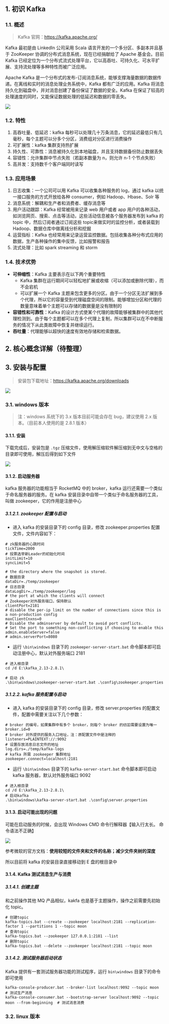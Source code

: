 ## 1. 初识 Kafka

### 1.1. 概述

> Kafka 官网：https://kafka.apache.org/

Kafka 最初是由 LinkedIn 公司采用 Scala 语言开发的一个多分区、多副本并且基于 ZooKeeper 协调的分布式消息系统，现在已经捐献给了 Apache 基金会。目前 Kafka 已经定位为一个分布式流式处理平台，它以高吞吐、可持久化、可水平扩展、支持流处理等多种特性而被广泛应用。

Apache Kafka 是一个分布式的发布-订阅消息系统，能够支撑海量数据的数据传递。在离线和实时的消息处理业务系统中，Kafka 都有广泛的应用。Kafka 将消息持久化到磁盘中，并对消息创建了备份保证了数据的安全。Kafka 在保证了较高的处理速度的同时，又能保证数据处理的低延迟和数据的零丢失。

![](images/521452522220545.png)

### 1.2. 特性

1. 高吞吐量、低延迟：kafka 每秒可以处理几十万条消息，它的延迟最低只有几毫秒，每个主题可以分多个分区，消费组对分区进行消费操作
2. 可扩展性：kafka 集群支持热扩展
3. 持久性、可靠性：消息被持久化到本地磁盘，并且支持数据备份防止数据丢失
4. 容错性：允许集群中节点失败（若副本数量为 n，则允许 n-1 个节点失败）
5. 高并发：支持数千个客户端同时读写

### 1.3. 应用场景

1. 日志收集：一个公司可以用 Kafka 可以收集各种服务的 log，通过 kafka 以统一接口服务的方式开放给各种 consumer，例如 Hadoop、Hbase、Solr 等
2. 消息系统：解耦和生产者和消费者、缓存消息等
3. 用户活动跟踪：Kafka 经常被用来记录 web 用户或者 app 用户的各种活动，如浏览网页、搜索、点击等活动，这些活动信息被各个服务器发布到 kafka 的 topic 中，然后订阅者通过订阅这些 topic来做实时的监控分析，或者装载到 Hadoop、数据仓库中做离线分析和挖掘
4. 运营指标：Kafka 也经常用来记录运营监控数据。包括收集各种分布式应用的数据，生产各种操作的集中反馈，比如报警和报告
5. 流式处理：比如 spark streaming 和 storm

### 1.4. 技术优势

- **可伸缩性**：Kafka 主要表示在以下两个重要特性
    - Kafka 集群在运行期间可以轻松地扩展或收缩（可以添加或删除代理），而不会宕机
    - 可以扩展一个 Kafka 主题来包含更多的分区。由于一个分区无法扩展到多个代理，所以它的容量受到代理磁盘空间的限制。能够增加分区和代理的数量意味着单个主题可以存储的数据量是没有限制的
- **容错性和可靠性**：Kafka 的设计方式使某个代理的故障能够被集群中的其他代理检测到。由于每个主题都可以在多个代理上复制，所以集群可以在不中断服务的情况下从此类故障中恢复并继续运行。
- **吞吐量**：代理能够以超快的速度有效地存储和检索数据。

## 2. 核心概念详解（待整理）



## 3. 安装与配置

> 安装包下载地址：https://kafka.apache.org/downloads

![](images/415914022238971.png)

### 3.1. windows 版本

> 注：windows 系统下的 3.x 版本目前可能会存在 bug，建议使用 2.x 版本。（目前本人使用的是 2.8.1 版本）

#### 3.1.1. 安装

下载完成后，安装包是 `.tgz` 压缩文件，使用解压缩软件解压缩到无中文与空格的目录即可使用，解压后得到如下文件

![](images/505440123226838.png)

#### 3.1.2. 启动服务器

kafka 服务器的功能相当于 RocketMQ 中的 broker，kafka 运行还需要一个类似于命名服务器的服务。在 kafka 安装目录中自带一个类似于命名服务器的工具，叫做 zookeeper，它的作用是注册中心

##### 3.1.2.1. zookeeper 配置与启动

- 进入 kafka 的安装目录下的 config 目录，修改 zookeeper.properties 配置文件，文件内容如下：

```properties  
# zk服务器的心跳时间
tickTime=2000
# 投票选举新Leader的初始化时间
initLimit=10
syncLimit=5

# the directory where the snapshot is stored.
# 数据目录
dataDir=./temp/zookeeper
# 日志目录
dataLogDir=./temp/zookeeper/log
# the port at which the clients will connect
# Zookeeper对外服务端口，保持默认
clientPort=2181
# disable the per-ip limit on the number of connections since this is a non-production config
maxClientCnxns=0
# Disable the adminserver by default to avoid port conflicts.
# Set the port to something non-conflicting if choosing to enable this
admin.enableServer=false
# admin.serverPort=8080
```

- 运行 `\bin\windows` 目录下的 `zookeeper-server-start.bat` 命令脚本即可启动注册中心，默认对外服务端口 2181

```shell
# 进入根目录
cd /d E:\kafka_2.13-2.8.1\

# 启动 zk
.\bin\windows\zookeeper-server-start.bat .\config\zookeeper.properties

```

##### 3.1.2.2. kafka 服务配置与启动

- 进入 kafka 的安装目录下的 config 目录，修改 server.properties 的配置文件，配置中需要关注以下几个参数：

```properties
# broker 的编号，如果集群中有多个 broker，则每个 broker 的纺吅需要设置为唯一
broker.id=0
# broker 对外提供的服务入口地址，注：原配置文件中是注释的
listeners=PLAINTEXT://:9092
# 设置存放消息日志文件的地址
log.dirs=./temp/kafka-logs
# kafka 所需 zookeeper 集群地址
zookeeper.connect=localhost:2181
```

- 运行 `\bin\windows` 目录下的 `kafka-server-start.bat` 命令脚本即可启动 kafka 服务器，默认对外服务端口 9092

```shell
# 进入根目录
cd /d E:\kafka_2.13-2.8.1\
# 启动kafka
.\bin\windows\kafka-server-start.bat .\config\server.properties
```

#### 3.1.3. 启动可能出现的问题

可能在启动服务的时候，会出现 Windows CMD 命令行解释器【输入行太长。 命令语法不正确】

![](images/184893310220546.png)

参考微软的官方文档：**使用较短的文件夹和文件的名称；减少文件夹树的深度**

所以目前将 kafka 的安装目录直接移动到 E 盘的根目录中

#### 3.1.4. Kafka 测试消息生产与消费 

##### 3.1.4.1. 创建主题

和之前操作其他 MQ 产品相似，kakfa 也是基于主题操作，操作之前需要先初始化 topic。

```shell
# 创建topic
kafka-topics.bat --create --zookeeper localhost:2181 --replication-factor 1 --partitions 1 --topic moon
# 查询topic
kafka-topics.bat --zookeeper 127.0.0.1:2181 --list					
# 删除topic
kafka-topics.bat --delete --zookeeper localhost:2181 --topic moon
```

##### 3.1.4.2. 测试服务器启动状态

Kafka 提供有一套测试服务器功能的测试程序，运行 `bin\windows` 目录下的命令即可使用

```shell
kafka-console-producer.bat --broker-list localhost:9092 --topic moon						# 测试生产消息
kafka-console-consumer.bat --bootstrap-server localhost:9092 --topic moon --from-beginning	# 测试消息消费
```

### 3.2. linux 版本




